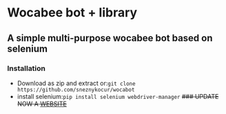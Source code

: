 # Wocabee bot + library

## A simple multi-purpose wocabee bot based on selenium

### Installation

- Download as zip and extract or:`git clone https://github.com/sneznykocur/wocabot`
- install selenium:`pip install selenium webdriver-manager`
~~### UPDATE~~
~~NOW A [WEBSITE](https://wocabee.sneznykocur.sk)~~

